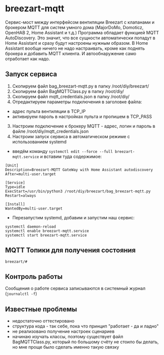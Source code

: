 # breezart-mqtt
Сервис-мост между интерфейсом вентиляции Breezart с клапанами и брокером MQTT для систем умного дома (MajorDoMo, Domoticz, OpenHAB 2, Home Assistant и т.д.)
Программа обладает функцией MQTT AutoDiscovery. Это значит, что все сущности автоматически попадут в Home Assistant и сразу будут настроены нужным образом. В Home Assistant вообще ничего не надо настраивать, кроме как поднять брокера и добавить MQTT клиента. И автообнаружение само отработает как надо.

## Запуск сервиса

1. Скопируем файл bag_breezart-mqtt.py в папку /root/diy/breezart/
2. Скопируем файл BagMQTTClass.py в папку /root/diy/
3. Скопируем файл mqtt_credentials.json в папку /root/diy/
4. Отредактируем параметры подключения в заголовке файла:
- адрес пульта вентиляции в TCP_IP
- активируем пароль в настройках пульта и пропишем в TCP_PASS
3. Настроим подключение к брокеру MQTT - адрес, логин и пароль в файле /root/diy/mqtt_credentials.json
4. Настроим запуск сервиса в автоматическом режиме с использованием systemd
- введём команду `systemctl edit --force --full breezart-mqtt.service` и вставим туда содержимое:

```
[Unit]
Description=Breezart-MQTT GateWay with Home Assistant autodiscovery
After=multi-user.target

[Service]
Type=idle
ExecStart=/usr/bin/python3 /root/diy/breezart/bag_breezart-mqtt.py
Restart=always

[Install]
WantedBy=multi-user.target
```

- Перезапустим systemd, добавим и запустим наш сервис:

```
systemctl daemon-reload
systemctl enable breezart-mqtt.service
systemctl start breezart-mqtt.service
```

## MQTT Топики для получения состояния

```
breezart/#
```

## Контроль работы

Сообщения о работе сервиса записываются в системный журнал (`journalctl -f`)

## Известные проблемы

- недостаточно оттестировано
- структура кода - так себе, пока что принцип "работает - да и ладно"
- не реализовано получение настроек сценариев
- начинаю изучать классы, поэтому существует файл BagMQTTClass.py, который по большому счёту не стоило бы делать, но мне проще было сделать именно такую связку
